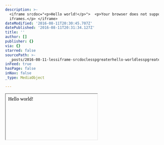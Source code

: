 ```yaml
---
description: >-
  <iframe srcdoc="<p>Hello world!</p>">  <p>Your browser does not support
  iframes.</p> </iframe>
dateModified: '2016-08-11T20:30:45.707Z'
datePublished: '2016-08-11T20:31:34.127Z'
title: ''
author: []
publisher: {}
via: {}
starred: false
sourcePath: >-
  _posts/2016-08-11-lessiframe-srcdoclesspgreaterhello-worldlesspgreatergreater-lesspgreateryour-browser-does.md
inFeed: true
hasPage: false
inNav: false
_type: MediaObject

---
```

<iframe srcdoc="<p\>Hello world!</p\>"\>  
<p\>Your browser does not support iframes.</p\>  
</iframe\>